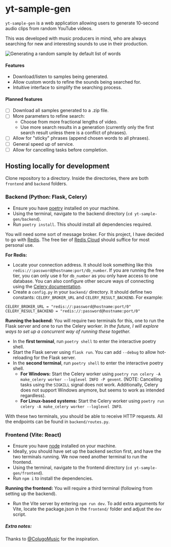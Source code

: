# yt-sample-gen
`yt-sample-gen` is a web application allowing users to generate 10-second audio clips from random YouTube videos.

This was developed with music producers in mind, who are always searching for new and interesting sounds to use in their production.

![Generating a random sample by default list of words](https://github.com/Voyz/voyz_public/blob/master/databay_promo_vidA_gif_A03.gif)

#### Features
- Download/listen to samples being generated.
- Allow custom words to refine the sounds being searched for.
- Intuitive interface to simplify the searching process.

#### Planned features
- [ ] Download all samples generated to a .zip file.
- [ ] More parameters to refine search:
	- Choose from more fractional lengths of video.
	- Use more search results in a generation (currently only the first search result unless there is a conflict of phrases).
- [ ] Allow for "sticky" phrases (append chosen words to all phrases).
- [ ] General speed up of service.
- [ ] Allow for cancelling tasks before completion.

## Hosting locally for development
Clone repository to a directory. Inside the directories, there are both `frontend` and `backend` folders.

### Backend (Python: Flask, Celery)
- Ensure you have [poetry](https://python-poetry.org/docs/#installing-with-pipx) installed on your machine.
- Using the terminal, navigate to the backend directory (`cd yt-sample-gen/backend`).
- Run `poetry install`. This should install all dependencies required.

You will need some sort of message broker. For this project, I have decided to go with [Redis](https://redis.io/). The free tier of [Redis Cloud](https://redis.com/cloud/overview/) should suffice for most personal use.

**For Redis:**
- Locate your connection address. It should look something like this `redis://:password@hostname:port/db_number`. If you are running the free tier, you can only use `0` for `db_number` as you only have access to one database. You can also configure other secure ways of connecting using the [Celery documentation](https://docs.celeryq.dev/en/stable/getting-started/backends-and-brokers/redis.html).
- Create a `config.py` in your `backend/` directory. It should define two constants: `CELERY_BROKER_URL` and `CELERY_RESULT_BACKEND`. For example:
```
CELERY_BROKER_URL = "redis://:password@hostname:port/0"
CELERY_RESULT_BACKEND = "redis://:password@hostname:port/0"
```

**Running the backend:** You will require two terminals for this, one to run the Flask server and one to run the Celery worker. *In the future, I will explore ways to set up a concurrent way of running these together.*
- In the **first terminal**, run `poetry shell` to enter the interactive poetry shell.
- Start the Flask server using `flask run`. You can add `--debug` to allow hot-reloading for the Flask server.
- In the **second terminal**, run `poetry shell` to enter the interactive poetry shell.
	- **For Windows:** Start the Celery worker using `poetry run celery -A make_celery worker --loglevel INFO -P gevent`. (NOTE: Cancelling tasks using the `SIGKILL` signal does not work. Additionally, Celery does not support Windows anymore, but seems to work as intended regardless). 
	- **For Linux-based systems:** Start the Celery worker using `poetry run celery -A make_celery worker --loglevel INFO`.

With these two terminals, you should be able to receive HTTP requests. All the endpoints can be found in `backend/routes.py`.

### Frontend (Vite: React)
- Ensure you have [node](https://nodejs.org/en/download/current) installed on your machine.
- Ideally, you should have set up the backend section first, and have the two terminals running. We now need another terminal to run the frontend.
- Using the terminal, navigate to the frontend directory (`cd yt-sample-gen/frontend`).
- Run `npm i` to install the dependencies.

**Running the frontend:** You will require a third terminal (following from setting up the backend).
- Run the Vite server by entering `npm run dev`. To add extra arguments for Vite, locate the package.json in the `frontend/` folder and adjust the `dev` script.

##### Extra notes:
Thanks to [@ColugoMusic](https://x.com/ColugoMusic/status/1726001266180956440?s=20) for the inspiration.
